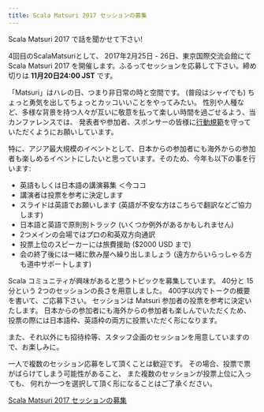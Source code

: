 ```yaml
---
title: Scala Matsuri 2017 セッションの募集
---
```


Scala Matsuri 2017 で話を聞かせて下さい!

4回目のScalaMatsuriとして、 2017年2月25日 - 26日、東京国際交流会館にて Scala Matsuri 2017
を開催します。ふるってセッションを応募して下さい。締め切りは **11月20日24:00 JST** です。

「Matsuri」はハレの日、つまり非日常の時と空間です。
(普段はシャイでも) ちょっと勇気を出してちょっとカッコいいことをやってみたい。
性別や人種など、多様な背景を持つ人々が互いに敬意を払って楽しい時間を過ごせるよう、当カンファレンスでは、
発表者や参加者、スポンサーの皆様に[行動規範](/ja/code-of-conduct/)を守っていただくようにお願いしています。

特に、アジア最大規模のイベントとして、日本からの参加者にも海外からの参加者も楽しめるイベントにしたいと思っています。そのため、今年も以下の事を行います:

- 英語もしくは日本語の講演募集 ＜今ココ
- 講演者は投票を参考に決定します
- スライドは英語でお願いします (英語が不安な方はこちらで翻訳などご協力します)
- 日本語と英語で原則別トラック (いくつか例外があるかもしれません)
- 2つメインの会場ではプロの和英双方向通訳
- 投票上位のスピーカーには旅費援助 ($2000 USD まで)
- 会の終了後には一緒に飲み屋へ繰り出しましょう (遠方からいらっしゃる方も道中サポートします)

Scala コミュニティが興味があると思うトピックを募集しています。
40分と 15分という 2つのセッションの長さを用意しました。
400字以内でトークの概要を書いて、ご応募下さい。
セッションは Matsuri 参加者の投票を参考に決定いたします。
日本からの参加者にも海外からの参加者も楽しんでいただくため、
投票の際には日本語枠、英語枠の両方に投票いただく形になります。

また、それ以外にも招待枠等、スタッフ企画のセッションを用意していますので、お楽しみに。

一人で複数のセッション応募をして頂くことは歓迎です。
その場合、投票で票がばらけてしまう可能性があること、
また複数のセッションが投票上位に入っても、
何れか一つを選択して頂く形になることはご了承ください。

<a href="https://docs.google.com/forms/d/e/1FAIpQLScSO5tyACa63YTChRJhY7GcCHKTwnBjBIG0LbDxhcSHhCZp1A/viewform" class="btn btn-primary">Scala Matsuri 2017 セッションの募集</a>
